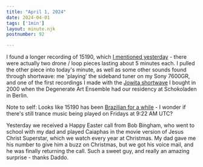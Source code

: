 ```yaml
---
title: "April 1, 2024"
date: 2024-04-01
tags: ['1min']
layout: minute.njk
postnumber: 92

---
```


I found a longer recording of 15190, which [I mentioned yesterday](https://www.listenfaster.com/main/91/) - there were actually two drone / loop pieces lasting about 5 minutes each.  I pulled the other piece into today's minute, as well as some other sounds found through shortwave: me 'playing' the sideband tuner on my Sony 7600GR, and one of the first recordings I made with the [Jowita shortwave](https://www.listenfaster.com/main/my-shortwave-is-a-jowita/) I bought in 2000 when the Degenerate Art Ensemble had our residency at Schokoladen in Berlin.  

Note to self: Looks like 15190 has been [Brazilian for a while](https://en.wikipedia.org/wiki/R%C3%A1dio_Inconfid%C3%AAncia) - I wonder if there's still trance music being played on Fridays at 9:22 AM UTC?

Yesterday we received a Happy Easter call from Bob Bingham, who went to school with my dad and played Caiaphas in the movie version of Jesus Christ Superstar, which we watch every year at Christmas. My dad gave me his number to give him a buzz on Christmas, but we got his voice mail, and he was finally returning the call. Such a sweet guy, and really an amazing surprise - thanks Daddo. 